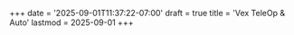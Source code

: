 +++
date = '2025-09-01T11:37:22-07:00'
draft = true
title = 'Vex TeleOp & Auto'
lastmod = 2025-09-01
+++